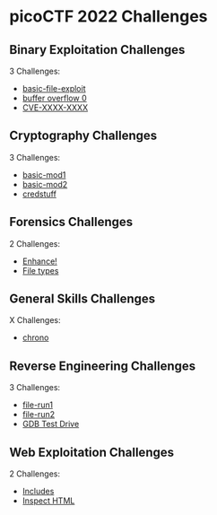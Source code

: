 # picoCTF 2022 Challenges

## Binary Exploitation Challenges

3 Challenges:
- [basic-file-exploit](Binary_Exploitation/basic-file-exploit.md)
- [buffer overflow 0](Binary_Exploitation/buffer_overflow_0.md)
- [CVE-XXXX-XXXX](Binary_Exploitation/CVE-XXXX-XXXX.md)

## Cryptography Challenges

3 Challenges:
- [basic-mod1](Cryptography/basic-mod1.md)
- [basic-mod2](Cryptography/basic-mod2.md)
- [credstuff](Cryptography/credstuff.md)

## Forensics Challenges

2 Challenges: 
- [Enhance!](Forensics/Enhance.md)
- [File types](Forensics/File_types.md)

## General Skills Challenges

X Challenges:
- [chrono](General_Skills/chrono.md)

## Reverse Engineering Challenges

3 Challenges:
- [file-run1](Reverse_Engineering/file-run1.md)
- [file-run2](Reverse_Engineering/file-run2.md)
- [GDB Test Drive](Reverse_Engineering/GDB_Test_Drive.md)

## Web Exploitation Challenges

2 Challenges:
- [Includes](Web_Exploitation/Includes.md)
- [Inspect HTML](Web_Exploitation/Inspect_HTML.md) 
